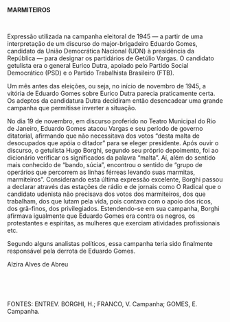 **MARMITEIROS**

 

Expressão utilizada na campanha eleitoral de 1945 — a partir de uma
interpretação de um discurso do major-brigadeiro Eduardo Gomes,
candidato da União Democrática Nacional (UDN) à presidência da República
— para designar os partidários de Getúlio Vargas. O candidato getulista
era o general Eurico Dutra, apoiado pelo Partido Social Democrático
(PSD) e o Partido Trabalhista Brasileiro (FTB).

Um mês antes das eleições, ou seja, no início de novembro de 1945, a
vitória de Eduardo Gomes sobre Eurico Dutra parecia praticamente certa.
Os adeptos da candidatura Dutra decidiram então desencadear uma grande
campanha que permitisse inverter a situação.

No dia 19 de novembro, em discurso proferido no Teatro Municipal do Rio
de Janeiro, Eduardo Gomes atacou Vargas e seu período de governo
ditatorial, afirmando que não necessitava dos votos “desta malta de
desocupados que apóia o ditador” para se eleger presidente. Após ouvir o
discurso, o getulista Hugo Borghi, segundo seu próprio depoimento, foi
ao dicionário verificar os significados da palavra “malta”. Aí, além do
sentido mais conhecido de “bando, súcia”, encontrou o sentido de “grupo
de operários que percorrem as linhas férreas levando suas marmitas,
marmiteiros”. Considerando esta última expressão excelente, Borghi
passou a declarar através das estações de rádio e de jornais como O
Radical que o candidato udenista não precisava dos votos dos
marmiteiros, dos que trabalham, dos que lutam pela vida, pois contava
com o apoio dos ricos, dos grã-finos, dos privilegiados. Estendendo-se
em sua campanha, Borghi afirmava igualmente que Eduardo Gomes era contra
os negros, os protestantes e espíritas, as mulheres que exerciam
atividades profissionais etc.

Segundo alguns analistas políticos, essa campanha teria sido finalmente
responsável pela derrota de Eduardo Gomes.

Alzira Alves de Abreu

 

 

FONTES: ENTREV. BORGHI, H.; FRANCO, V. Campanha; GOMES, E. Campanha.

 
